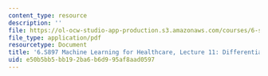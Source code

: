 ```yaml
---
content_type: resource
description: ''
file: https://ol-ocw-studio-app-production.s3.amazonaws.com/courses/6-s897-machine-learning-for-healthcare-spring-2019/e50b5bb5bb192ba6b6d995af8aad0597_MIT6_S897S19_lec11.pdf
file_type: application/pdf
resourcetype: Document
title: '6.S897 Machine Learning for Healthcare, Lecture 11: Differential Diagnosis'
uid: e50b5bb5-bb19-2ba6-b6d9-95af8aad0597
---
```

